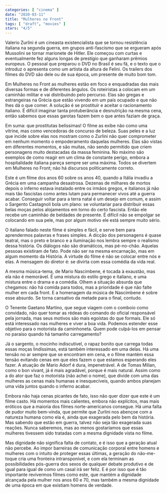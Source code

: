 ```yaml
---
categories: [ "cinema" ]
date: "2020-03-11"
title: "Mulheres no Front"
tags: [ "draft", "movies" ]
stars: "4/5"
---
```

Valerio Zurlini é um cineasta existencialista que se tornou resistência italiana na segunda guerra, em grupos anti-fascismo que se ergueram após Mussolini se tornar marionete de Hitler. Ele começou com curtas e eventualmente fez alguns longas de prestígio que ganharam prêmios europeus. O pessoal que preparou o DVD no Brasil é seu fã, e o texto que o introduz o apresenta como um artista da altura de Felini. Os trailers dos filmes do DVD são dele ou de sua época, um presente de muito bom tom.

Em Mulheres no Front as mulheres estão em foco e enquadradas das mais diversas formas e de diferentes ângulos. Os roteiristas a colocam em um caminhão militar e vai distribuindo pelo percurso. Elas são gregas e estrangeiras na Grécia que estão vivendo em um país ocupado e que não lhes dá o que comer. A solução é se prostituir e aceitar o racionamento italiano. É difícil imaginar tanta protuberância e desnutrição na mesma cena, então sabemos que essas garotas fazem bem o que antes faziam de graça.

Em suma: que prostitutas belíssimas! O filme as exibe não como uma vitrine, mas como vencedoras de concurso de beleza. Suas peles e a luz que incide sobre elas nos mostram como o Zurlini não quer comprometer em nenhum momento o empoderamento daquelas mulheres. Elas são vistas em diferentes momentos, e são muitas, não sendo permitido que criem personagens muito destacadas da massa feminina. No máximo são exemplos de como reagir em um clima de constante perigo, embora a hospitalidade italiana pareça sempre ser uma máxima. Todos se divertem em Mulheres no Front; não há discursos politicamente correto.

Este é um filme dos anos 60 sobre os anos 40, quando a Itália invadiu a Grécia em uma campanha desastrosa. Dezenas de milhares de mortos depois o inferno estava instalado entre os irmãos gregos, e italianos já não mais tão fascistas como antes lutam para permanecer vivos até a guerra acabar. Conseguir voltar para a terra natal é um desejo em comum, e assim o Sargento Castagnoli bola um plano: se voluntariar para distribuir essas belas moças pelos alojamentos em torno do certo fascista. Então ele recebe um caminhão de beldades de presente. É difícil não se empolgar se colocando em sua pele, mas por algum motivo ele está sempre muito sério.

O italiano falado neste filme é simples e fácil, e serve bem para aprendermos palavras e frases simples. A dicção dos personagens é quase teatral, mas o preto e branco e a iluminação nos lembra sempre o realismo dessa história. Os diálogos não são dramáticos, mas pé-no-chão. Aquelas pessoas existiram de fato. Pode não ser na mesma encarnação, mas em algum momento da História. A virtude do filme é não se colocar entre nós e elas. A mensagem do diretor é: se divirta com essa comédia da vida real.

A mesma música-tema, de Mario Nascimbene, é tocada à exaustão, mas ela não é memorável. É uma mistura do estilo grego e italiano, e uma mistura entre o drama e a comédia. Olhem a situação absurda que chegamos: não há comida para todos, mas a prioridade é que não falte mulher em cada front. E a homenagem da música de Nascimbene é sobre esse absurdo. Se torna cansativo da metade para o final, contudo.

O Tenente Gaetano Martino, que segue viagem com o comboio como convidado, não quer tomar as rédeas do comando do oficial responsável pela jornada, mas seus motivos são mais egoístas do que formais. Ele só está interessado nas mulheres e viver a boa vida. Podemos estender esse objetivo para o motorista da caminhoneta. Quem pode culpá-los em pensar no paraíso quando há tamanho carregamento?

Já o sargento, o mocinho indiscutível, o rapaz bonito que carrega todas essas moças lindíssimas, está também interessado em uma delas. Há uma tensão no ar sempre que se encontram em cena, e o filme mantém essa tensão evitando cenas em que eles fazem o que estamos esperando eles fazer. A atuação de Mario Adorf é dura, impenetrável. A de Tomas Milian, como o bon vivant, já é mais agradável, porque é mais natural. Assim como a do ator que faz o motorista (não achei o nome), que divide com uma das mulheres as cenas mais humanas e inesquecíveis, quando ambos planejam uma vida juntos quando o inferno acabar.

Embora não haja cenas picantes de fato, isso não quer dizer que este é um filme casto. Há momentos mais calientes, embora não explícitos, mas mais eróticos que a maioria dos filmes norte-americanos consegue. Há uma falta de pudor muito bem-vinda, que permite que Zurlini nos abençoe com a natureza humana como ela é, ainda que exagerada pelo bem da história. Mas sabendo que estão em guerra, talvez não seja tão exagerada suas reações. Nunca saberemos, mas ao menos gostaríamos que essas mulheres tivessem sido tratadas com a mesma dignidade vista no filme.

Mas dignidade não significa falta de contato, e é isso que a geração atual não percebe. Ao impor barreiras de comunicação corporal entre homens e mulheres com o intuito de proteger essas últimas, a geração do não-me-toque cria uma fronteira intransponível, e com ela terminam as possibilidades pós-guerra dos sexos de qualquer debate produtivo e de igual para igual de como um casal irá ser feliz. E é por isso que é tão importante revivermos filmes como este, que mantém a dignidade alcançada pela mulher nos anos 60 e 70, mas também a mesma dignidade de uma época em que existiam homens de verdade.
